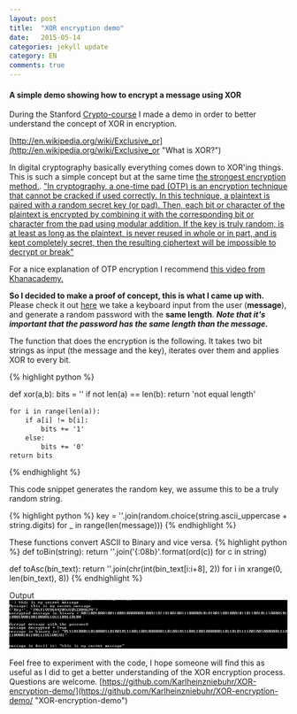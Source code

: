 ```yaml
---
layout: post
title:  "XOR encryption demo"
date:   2015-05-14
categories: jekyll update
category: EN
comments: true
---
```



#### A simple demo showing how to encrypt a message using XOR ####
During the Stanford [Crypto-course](https://www.coursera.org/course/crypto) I made a demo in order to better understand the concept of XOR in encryption. 

[http://en.wikipedia.org/wiki/Exclusive_or](http://en.wikipedia.org/wiki/Exclusive_or "What is XOR?")

In digital cryptography basically everything comes down to XOR'ing things. This is such a simple concept but at the same time [the strongest encryption method.](http://en.wikipedia.org/wiki/One-time_pad). 
["In cryptography, a one-time pad (OTP) is an encryption technique that cannot be cracked if used correctly. In this technique, a plaintext is paired with a random secret key (or pad). Then, each bit or character of the plaintext is encrypted by combining it with the corresponding bit or character from the pad using modular addition. If the key is truly random, is at least as long as the plaintext, is never reused in whole or in part, and is kept completely secret, then the resulting ciphertext will be impossible to decrypt or break"](http://en.wikipedia.org/wiki/One-time_pad)

For a nice explanation of OTP encryption I recommend [this video from Khanacademy.](https://www.khanacademy.org/computing/computer-science/cryptography/crypt/v/one-time-pad)

**So I decided to make a proof of concept, this is what I came up with.**  
Please check it out [here](https://github.com/Karlheinzniebuhr/XOR-encryption-demo/) we take a keyboard input from the user (**message**), and generate a random password with the **same length**.
***Note that it's important that the password has the same length than the message.***

The function that does the encryption is the following. It takes two bit strings as input (the message and the key), iterates over them and applies XOR to every bit.

{% highlight python %}

def xor(a,b):
	bits = ''
	if not len(a) == len(b):
		return 'not equal length'

	for i in range(len(a)):
		if a[i] != b[i]:
			bits += '1'
		else:
			bits += '0'
	return bits

{% endhighlight %}


This code snippet generates the random key, we assume this to be a truly random string.

{% highlight python %}
key = ''.join(random.choice(string.ascii_uppercase + string.digits) for _ in range(len(message)))
{% endhighlight %}

These functions convert ASCII to Binary and vice versa.
{% highlight python %}
def toBin(string):
	return ''.join('{:08b}'.format(ord(c)) for c in string)

def toAsc(bin_text):
	return ''.join(chr(int(bin_text[i:i+8], 2)) for i in xrange(0, len(bin_text), 8))
{% endhighlight %}


Output
![Image image2](https://raw.githubusercontent.com/Karlheinzniebuhr/karlheinzniebuhr.github.io/master/images/xor.PNG)


Feel free to experiment with the code, I hope someone will find this as useful as I did to get a better understanding of the XOR encryption process. Questions are welcome. 
[https://github.com/Karlheinzniebuhr/XOR-encryption-demo/](https://github.com/Karlheinzniebuhr/XOR-encryption-demo/ "XOR-encryption-demo")

